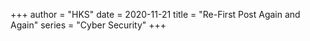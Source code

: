 
+++
author = "HKS"
date = 2020-11-21
title = "Re-First Post Again and Again"
series = "Cyber Security"
+++
